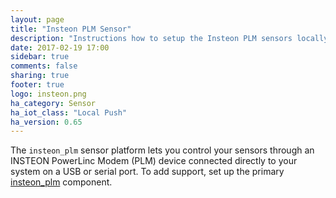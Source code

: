 ```yaml
---
layout: page
title: "Insteon PLM Sensor"
description: "Instructions how to setup the Insteon PLM sensors locally within Home Assistant."
date: 2017-02-19 17:00
sidebar: true
comments: false
sharing: true
footer: true
logo: insteon.png
ha_category: Sensor
ha_iot_class: "Local Push"
ha_version: 0.65
---
```


The `insteon_plm` sensor platform lets you control your sensors through 
an INSTEON PowerLinc Modem (PLM) device connected directly to your system on a
USB or serial port.  To add support, set up the primary [insteon_plm]
component.

[insteon_plm]: /components/insteon_plm/

